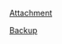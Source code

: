[Attachment](https://drive.proton.me/urls/16QYHXA8TC#ta6uOlncH0pQ)

[Backup](https://drive.proton.me/urls/VVH1BGH0SG#ildDTNLZmcab)
